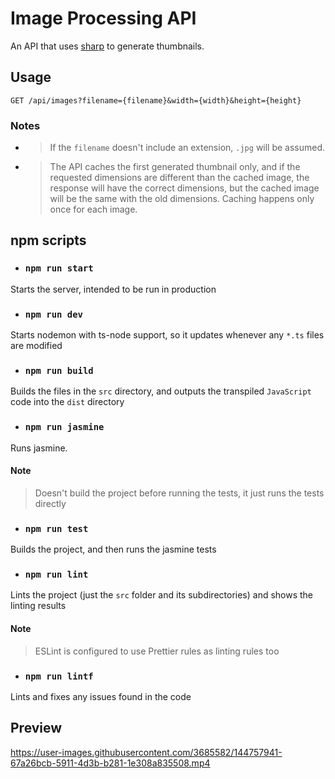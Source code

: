 # Image Processing API

An API that uses [sharp](https://github.com/lovell/sharp) to generate thumbnails.

## Usage

`GET /api/images?filename={filename}&width={width}&height={height}`

### Notes

- > If the `filename` doesn't include an extension, `.jpg` will be assumed.

- > The API caches the first generated thumbnail only, and if the requested dimensions are different than the cached image, the response will have the correct dimensions, but the cached image will be the same with the old dimensions. Caching happens only once for each image.

## npm scripts

- ### `npm run start`

Starts the server, intended to be run in production

- ### `npm run dev`

Starts nodemon with ts-node support, so it updates whenever any `*.ts` files are modified

- ### `npm run build`

Builds the files in the `src` directory, and outputs the transpiled `JavaScript` code into the `dist` directory

- ### `npm run jasmine`

Runs jasmine.

#### Note

> Doesn't build the project before running the tests, it just runs the tests directly

- ### `npm run test`

Builds the project, and then runs the jasmine tests

- ### `npm run lint`

Lints the project (just the `src` folder and its subdirectories) and shows the linting results

#### Note

> ESLint is configured to use Prettier rules as linting rules too

- ### `npm run lintf`

Lints and fixes any issues found in the code

## Preview

https://user-images.githubusercontent.com/3685582/144757941-67a26bcb-5911-4d3b-b281-1e308a835508.mp4

